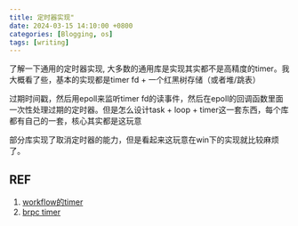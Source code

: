 ```yaml
---
title: 定时器实现"
date: 2024-03-15 14:10:00 +0800
categories: [Blogging, os]
tags: [writing]
---
```


了解一下通用的定时器实现, 大多数的通用库是实现其实都不是高精度的timer。我大概看了些，基本的实现都是timer fd + 一个红黑树存储（或者堆/跳表）

过期时间戳，然后用epoll来监听timer fd的读事件，然后在epoll的回调函数里面一次性处理过期的定时器。但是怎么设计task + loop + timer这一套东西，每个库都有自己的一套，核心其实都是这玩意

部分库实现了取消定时器的能力，但是看起来这玩意在win下的实现就比较麻烦了。

## REF

1. [workflow的timer](https://zhuanlan.zhihu.com/p/665046758)
2. [brpc timer](https://brpc.apache.org/zh/docs/rpc-in-depth/timer-keeping/)

